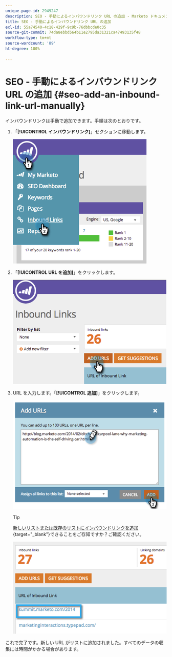 ```yaml
---
unique-page-id: 2949247
description: SEO - 手動によるインバウンドリンク URL の追加 - Marketo ドキュメント - 製品ドキュメント
title: SEO - 手動によるインバウンドリンク URL の追加
exl-id: 55a74540-4c18-429f-9c9b-76dbbcde0c35
source-git-commit: 74da8ebbd564b11e2795da31321ca47493135f48
workflow-type: tm+mt
source-wordcount: '89'
ht-degree: 100%

---
```


# SEO - 手動によるインバウンドリンク URL の追加 {#seo-add-an-inbound-link-url-manually}

インバウンドリンクは手動で追加できます。手順は次のとおりです。

1. 「**[!UICONTROL インバウンドリンク]**」セクションに移動します。

   ![](assets/image2014-9-18-13-3a40-3a3.png)

1. 「**[!UICONTROL URL を追加]**」をクリックします。

   ![](assets/image2014-9-18-13-3a40-3a8.png)

1. URL を入力します。「**[!UICONTROL 追加]**」をクリックします。

   ![](assets/image2014-9-18-13-3a40-3a32.png)

   >[!TIP]
   >
   >[新しいリストまたは既存のリストにインバウンドリンクを追加](/help/marketo/product-docs/additional-apps/seo/understanding-seo/seo-managing-lists.md){target="_blank"}できることをご存知ですか？ご確認ください。

   ![](assets/image2014-9-18-13-3a41-3a14.png)

これで完了です。新しい URL がリストに追加されました。すべてのデータの収集には時間がかかる場合があります。
